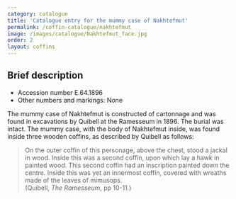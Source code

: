 ```yaml
---
category: catalogue
title: 'Catalogue entry for the mummy case of Nakhtefmut'
permalink: /coffin-catalogue/nakhtefmut
image: /images/catalogue/Nakhtefmut_face.jpg
order: 2
layout: coffins
---
```


## Brief description

* Accession number E.64.1896
* Other numbers and markings: None

The mummy case of Nakhtefmut is constructed of cartonnage and was found in excavations by Quibell at the Ramesseum in 1896.
The burial was intact. The mummy case, with the body of Nakhtefmut inside, was found inside three wooden coffins,
as described by Quibell as follows:

> On the outer coffin of this personage, above the chest, stood a jackal in wood. Inside this was a second coffin, upon
which lay a hawk in painted wood. This second coffin had an inscription painted down the centre. Inside this was yet an
innermost coffin, covered with wreaths made of the leaves of mimusops.
<br>(Quibell, *The Ramesseum*, pp 10-11.)
